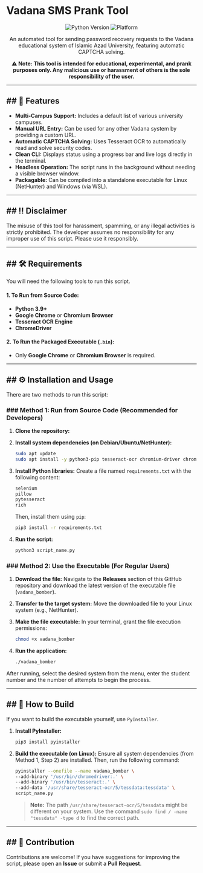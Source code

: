 # Vadana SMS Prank Tool

<div align="center">

![Python Version](https://img.shields.io/badge/python-3.9+-blue.svg)
![Platform](https://img.shields.io/badge/platform-Linux%20|%20Windows%20(WSL)-orange)

An automated tool for sending password recovery requests to the Vadana educational system of Islamic Azad University, featuring automatic CAPTCHA solving.

**⚠️ Note: This tool is intended for educational, experimental, and prank purposes only. Any malicious use or harassment of others is the sole responsibility of the user.**

</div>

---

## ## 🚀 Features

-   **Multi-Campus Support:** Includes a default list of various university campuses.
-   **Manual URL Entry:** Can be used for any other Vadana system by providing a custom URL.
-   **Automatic CAPTCHA Solving:** Uses Tesseract OCR to automatically read and solve security codes.
-   **Clean CLI:** Displays status using a progress bar and live logs directly in the terminal.
-   **Headless Operation:** The script runs in the background without needing a visible browser window.
-   **Packagable:** Can be compiled into a standalone executable for Linux (NetHunter) and Windows (via WSL).

---

## ## ‼️ Disclaimer

The misuse of this tool for harassment, spamming, or any illegal activities is strictly prohibited. The developer assumes no responsibility for any improper use of this script. Please use it responsibly.

---

## ## 🛠️ Requirements

You will need the following tools to run this script.

#### 1. To Run from Source Code:
-   **Python 3.9+**
-   **Google Chrome** or **Chromium Browser**
-   **Tesseract OCR Engine**
-   **ChromeDriver**

#### 2. To Run the Packaged Executable (`.bin`):
-   Only **Google Chrome** or **Chromium Browser** is required.

---

## ## ⚙️ Installation and Usage

There are two methods to run this script:

### ### Method 1: Run from Source Code (Recommended for Developers)

1.  **Clone the repository:**


2.  **Install system dependencies (on Debian/Ubuntu/NetHunter):**
    ```bash
    sudo apt update
    sudo apt install -y python3-pip tesseract-ocr chromium-driver chromium-browser
    ```

3.  **Install Python libraries:**
    Create a file named `requirements.txt` with the following content:
    ```txt
    selenium
    pillow
    pytesseract
    rich
    ```
    Then, install them using `pip`:
    ```bash
    pip3 install -r requirements.txt
    ```

4.  **Run the script:**
    ```bash
    python3 script_name.py
    ```

### ### Method 2: Use the Executable (For Regular Users)

1.  **Download the file:**
    Navigate to the **Releases** section of this GitHub repository and download the latest version of the executable file (`vadana_bomber`).

2.  **Transfer to the target system:**
    Move the downloaded file to your Linux system (e.g., NetHunter).

3.  **Make the file executable:**
    In your terminal, grant the file execution permissions:
    ```bash
    chmod +x vadana_bomber
    ```

4.  **Run the application:**
    ```bash
    ./vadana_bomber
    ```
After running, select the desired system from the menu, enter the student number and the number of attempts to begin the process.

---

## ## 🔧 How to Build

If you want to build the executable yourself, use `PyInstaller`.

1.  **Install PyInstaller:**
    ```bash
    pip3 install pyinstaller
    ```

2.  **Build the executable (on Linux):**
    Ensure all system dependencies (from Method 1, Step 2) are installed. Then, run the following command:
    ```bash
    pyinstaller --onefile --name vadana_bomber \
    --add-binary '/usr/bin/chromedriver:.' \
    --add-binary '/usr/bin/tesseract:.' \
    --add-data '/usr/share/tesseract-ocr/5/tessdata:tessdata' \
    script_name.py
    ```
    > **Note:** The path `/usr/share/tesseract-ocr/5/tessdata` might be different on your system. Use the command `sudo find / -name "tessdata" -type d` to find the correct path.

---

## ## 🤝 Contribution

Contributions are welcome! If you have suggestions for improving the script, please open an **Issue** or submit a **Pull Request**.
